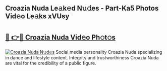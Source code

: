 ## Croazia Nuda Le𝚊k𝚎d N𝚞𝚍es - Part-Ka5 Photos Vid𝚎o Le𝚊ks xVUsy

# <h2><a href="http://fbd4mna.evod.top/?m=Croazia+Nuda">🔗 👉🔴 Croazia Nuda Vid𝚎o Ph𝚘t𝚘s</a></h2>

[![Croazia Nuda N𝚞d𝚎s](https://i.imgur.com/8V9OHl7.gif)](http://fbd4mna.evod.top/?m=Croazia+Nuda)
Social media personality Croazia Nuda specializing in dance and lifestyle content. Integrity and trustworthiness Croazia Nuda are vital for the credibility of a public figure. 
